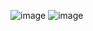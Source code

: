 ![image](https://github.com/augustinasmazutis/htmlcssjavascriptquiz/assets/78663907/eb9cc568-2fc1-48fd-94c5-3d33c9c88573)
![image](https://github.com/augustinasmazutis/htmlcssjavascriptquiz/assets/78663907/2d82e25d-abc6-4794-a9a0-d9751365d76e)
